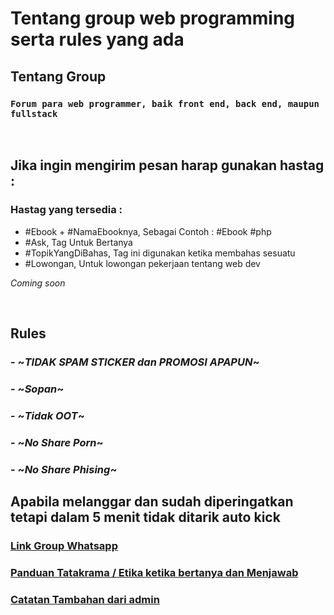 # Tentang group web programming serta rules yang ada

## Tentang Group

### `Forum para web programmer, baik front end, back end, maupun fullstack`

<br>

## Jika ingin mengirim pesan harap gunakan hastag :

### Hastag yang tersedia :

- #Ebook + #NamaEbooknya, Sebagai Contoh : #Ebook #php
- #Ask, Tag Untuk Bertanya
- #TopikYangDiBahas, Tag ini digunakan ketika membahas sesuatu
- #Lowongan, Untuk lowongan pekerjaan tentang web dev 

_Coming soon_

<br>

## Rules

### - ~_TIDAK SPAM STICKER dan PROMOSI APAPUN_~
### - ~_Sopan_~
### - ~_Tidak OOT_~
### - ~_No Share Porn_~
### - ~_No Share Phising_~

## Apabila melanggar dan sudah diperingatkan tetapi dalam 5 menit tidak ditarik auto kick

### [Link Group Whatsapp](https://bit.ly/3clUeFV)

### [Panduan Tatakrama / Etika ketika bertanya dan Menjawab](https://pastebin.com/n6vcH3eD)

### [Catatan Tambahan dari admin](https://pastebin.com/1qFJPzn4)
